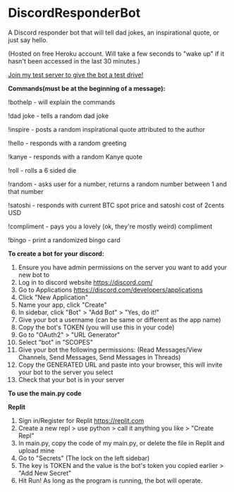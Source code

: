 # DiscordResponderBot
A Discord responder bot that will tell dad jokes, an inspirational quote, or just say hello.


(Hosted on free Heroku account. Will take a few seconds to "wake up" if it hasn't been accessed in the last 30 minutes.)

[Join my test server to give the bot a test drive!](https://discord.gg/Kk3r9kfmnp)

**Commands(must be at the beginning of a message):**

!bothelp - will explain the commands

!dad joke - tells a random dad joke

!inspire - posts a random inspirational quote attributed to the author

!hello - responds with a random greeting

!kanye - responds with a random Kanye quote

!roll - rolls a 6 sided die

!random - asks user for a number, returns a random number between 1 and that number

!satoshi - responds with current BTC spot price and satoshi cost of 2cents USD

!compliment - pays you a lovely (ok, they're mostly weird) compliment

!bingo - print a randomized bingo card


**To create a bot for your discord:**
1. Ensure you have admin permissions on the server you want to add your new bot to
2. Log in to discord website https://discord.com/
3. Go to Applications https://discord.com/developers/applications
4. Click "New Application"
5. Name your app, click "Create"
6. In sidebar, click "Bot" > "Add Bot" > "Yes, do it!"
7. Give your bot a username (can be same or different as the app name)
8. Copy the bot's TOKEN (you will use this in your code)
9. Go to "OAuth2" > "URL Generator"
10. Select "bot" in "SCOPES"
11. Give your bot the following permissions: (Read Messages/View Channels, Send Messages, Send Messages in Threads)
12. Copy the GENERATED URL and paste into your browser, this will invite your bot to the server you select
13. Check that your bot is in your server

**To use the main.py code**

**Replit**
1. Sign in/Register for Replit https://replit.com
2. Create a new repl > use python > call it anything you like > "Create Repl"
3. In main.py, copy the code of my main.py, or delete the file in Replit and upload mine
4. Go to "Secrets" (The lock on the left sidebar)
5. The key is TOKEN and the value is the bot's token you copied earlier > "Add New Secret"
6. Hit Run! As long as the program is running, the bot will operate.

